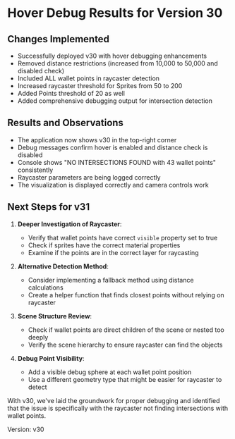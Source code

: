 # Hover Debug Results for Version 30

## Changes Implemented
- Successfully deployed v30 with hover debugging enhancements
- Removed distance restrictions (increased from 10,000 to 50,000 and disabled check)
- Included ALL wallet points in raycaster detection
- Increased raycaster threshold for Sprites from 50 to 200 
- Added Points threshold of 20 as well
- Added comprehensive debugging output for intersection detection

## Results and Observations
- The application now shows v30 in the top-right corner
- Debug messages confirm hover is enabled and distance check is disabled
- Console shows "NO INTERSECTIONS FOUND with 43 wallet points" consistently
- Raycaster parameters are being logged correctly
- The visualization is displayed correctly and camera controls work

## Next Steps for v31
1. **Deeper Investigation of Raycaster**:
   - Verify that wallet points have correct `visible` property set to true
   - Check if sprites have the correct material properties
   - Examine if the points are in the correct layer for raycasting

2. **Alternative Detection Method**:
   - Consider implementing a fallback method using distance calculations
   - Create a helper function that finds closest points without relying on raycaster

3. **Scene Structure Review**:
   - Check if wallet points are direct children of the scene or nested too deeply
   - Verify the scene hierarchy to ensure raycaster can find the objects

4. **Debug Point Visibility**:
   - Add a visible debug sphere at each wallet point position
   - Use a different geometry type that might be easier for raycaster to detect

With v30, we've laid the groundwork for proper debugging and identified that the issue is specifically with the raycaster not finding intersections with wallet points.

Version: v30